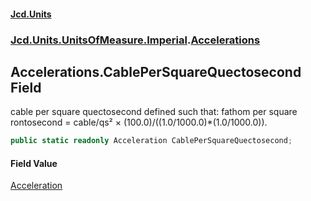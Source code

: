 #### [Jcd.Units](index.md 'index')

### [Jcd.Units.UnitsOfMeasure.Imperial](Jcd.Units.UnitsOfMeasure.Imperial.md 'Jcd.Units.UnitsOfMeasure.Imperial').[Accelerations](Accelerations.md 'Jcd.Units.UnitsOfMeasure.Imperial.Accelerations')

## Accelerations.CablePerSquareQuectosecond Field

cable per square quectosecond defined such that: fathom per square rontosecond = cable/qs² ×
(100.0)/((1.0/1000.0)*(1.0/1000.0)).

```csharp
public static readonly Acceleration CablePerSquareQuectosecond;
```

#### Field Value

[Acceleration](Acceleration.md 'Jcd.Units.UnitTypes.Acceleration')
